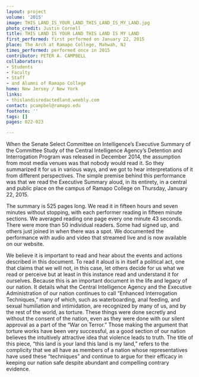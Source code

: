 ```yaml
---
layout: project
volume: '2015'
image: THIS_LAND_IS_YOUR_LAND_THIS_LAND_IS_MY_LAND.jpg
photo_credit: Justin Cornell
title: THIS LAND IS YOUR LAND THIS LAND IS MY LAND
first_performed: first performed on January 22, 2015
place: The Arch at Ramapo College, Mahwah, NJ
times_performed: performed once in 2015
contributor: PETER A. CAMPBELL
collaborators:
- Students
- Faculty
- Staff
- and Alumni of Ramapo College
home: New Jersey / New York
links:
- thislandisredactedland.weebly.com
contact: pcampbel@ramapo.edu
footnote: ''
tags: []
pages: 022-023

---
```


When the Senate Select Committee on Intelligence’s Executive Summary of the Committee Study of the Central Intelligence Agency’s Detention and Interrogation Program was released in December 2014, the assumption from most media venues was that nobody would read it. So they summarized it for us in various ways, and we got to hear interpretations of it from different perspectives. The simple premise behind this performance was that we read the Executive Summary aloud, in its entirety, in a central and public place on the campus of Ramapo College on Thursday, January 22, 2015.

The summary is 525 pages long. We read it in fifteen hours and seven minutes without stopping, with each performer reading in fifteen minute sections. We averaged reading one page every one minute 43 seconds. There were more than 50 individual readers. Some had signed up, and others just joined in when there was a spot. We documented the performance with audio and video that streamed live and is now available on our website.

We believe it is important to read and hear about the events and actions described in this document. To read it aloud is in itself a political act, one that claims that we will not, in this case, let others decide for us what we read or perceive but at least in this instance read and understand it for ourselves. Because this is an important document in the life and legacy of our nation. It details what the Central Intelligence Agency and the Executive Administration of our nation continues to call “Enhanced Interrogation Techniques,” many of which, such as waterboarding, anal feeding, and sexual humiliation and intimidation, are recognized by many of us, and by the rest of the world, as torture. These things were done secretly and without the consent of the nation, even as they were done with our silent approval as a part of the “War on Terror.” Those making the argument that torture works have been very successful, as a good section of our nation believes the intuitively attractive idea that violence leads to truth. The title of this piece, “this land is your land this land is my land,” refers to the complicity that we all have as members of a nation whose representatives have used these “techniques” and continue to argue for their efficacy in keeping our nation safe despite abundant and compelling contrary evidence.
